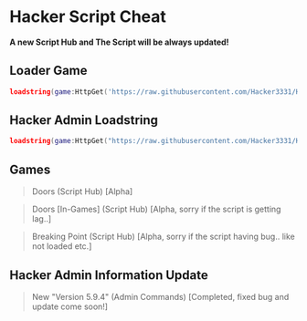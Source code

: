 # Hacker Script Cheat
**A new Script Hub and The Script will be always updated!**
## Loader Game
```lua
loadstring(game:HttpGet('https://raw.githubusercontent.com/Hacker3331/HackerHub-Games/main/LoaderGame.lua', true))()
```
## Hacker Admin Loadstring
```lua
loadstring(game:HttpGet("https://raw.githubusercontent.com/Hacker3331/HackerHub-Games/main/HackerAdminGames.lua"))()
```
## Games
> Doors (Script Hub) [Alpha]

> Doors [In-Games] (Script Hub) [Alpha, sorry if the script is getting lag..]

> Breaking Point (Script Hub) [Alpha, sorry if the script having bug.. like not loaded etc.]
## Hacker Admin Information Update
> New "Version 5.9.4" (Admin Commands) [Completed, fixed bug and update come soon!]
